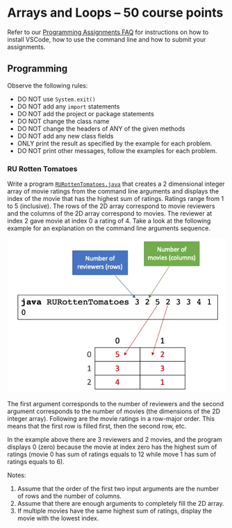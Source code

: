 # Arrays and Loops – 50 course points

Refer to our [Programming Assignments FAQ](https://introcs.cs.rutgers.edu/assignment-faq/) for instructions on how to install VSCode, how to use the command line and how to submit your assignments.

## Programming

Observe the following rules:

-  DO NOT use `System.exit()`
-  DO NOT add any `import` statements
-  DO NOT add the project or package statements
-  DO NOT change the class name
-  DO NOT change the headers of ANY of the given methods
-  DO NOT add any new class fields
-  ONLY print the result as specified by the example for each problem.
-  DO NOT print other messages, follow the examples for each problem.

### RU Rotten Tomatoes

Write a program [`RURottenTomatoes.java`](RURottenTomatoes.java) that creates a 2 dimensional integer array of movie ratings from the command line arguments and displays the index of the movie that has the highest sum of ratings. Ratings range from 1 to 5 (inclusive). The rows of the 2D array correspond to movie reviewers and the columns of the 2D array correspond to movies. The reviewer at index 2 gave movie at index 0 a rating of 4. Take a look at the following example for an explanation on the command line arguments sequence.

![RU Rotten Tomatoes](img/RURottenTomatoes.png)

The first argument corresponds to the number of reviewers and the second argument corresponds to the number of movies (the dimensions of the 2D integer array). Following are the movie ratings in a row-major order. This means that the first row is filled first, then the second row, etc.

In the example above there are 3 reviewers and 2 movies, and the program displays 0 (zero) because the movie at index zero has the highest sum of ratings (movie 0 has sum of ratings equals to 12 while move 1 has sum of ratings equals to 6).

Notes:

1. Assume that the order of the first two input arguments are the number of rows and the number of columns.
2. Assume that there are enough arguments to completely fill the 2D array.
3. If multiple movies have the same highest sum of ratings, display the movie with the lowest index.
